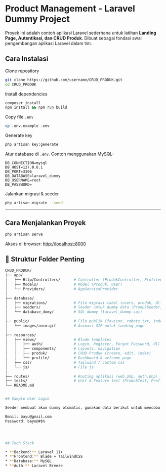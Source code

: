 

# Product Management - Laravel Dummy Project

Proyek ini adalah contoh aplikasi Laravel sederhana untuk latihan **Landing Page, Autentikasi, dan CRUD Produk**.
Dibuat sebagai fondasi awal pengembangan aplikasi Laravel dalam tim.



## Cara Instalasi

Clone repository

```bash
git clone https://github.com/username/CRUD_PRODUK.git
cd CRUD_PRODUK
```

Install dependencies

```bash
composer install
npm install && npm run build
```

Copy file `.env`

```bash
cp .env.example .env
```

Generate key

```bash
php artisan key:generate
```

Atur database di `.env`. Contoh menggunakan MySQL:

```env
DB_CONNECTION=mysql
DB_HOST=127.0.0.1
DB_PORT=3306
DB_DATABASE=laravel_dummy
DB_USERNAME=root
DB_PASSWORD=
```

Jalankan migrasi & seeder

```bash
php artisan migrate --seed
```

---

## Cara Menjalankan Proyek

```bash
php artisan serve
```

Akses di browser: [http://localhost:8000](http://localhost:8000)


## 📂 Struktur Folder Penting

```bash
CRUD_PRODUK/
├── app/
│   ├── Http/Controllers/      # Controller (ProdukController, ProfileController, Auth, dll.)
│   ├── Models/                # Model (Produk, User)
│   └── Providers/             # AppServiceProvider
│
├── database/
│   ├── migrations/            # File migrasi tabel (users, produk, dll.)
│   ├── seeders/               # Seeder untuk dummy data (ProdukSeeder, DatabaseSeeder)
│   └── database_dumy/         # SQL dummy (laravel_dummy.sql)
│
├── public/                    # File publik (favicon, robots.txt, index.php)
│   └── images/anim.gif        # Animasi GIF untuk landing page
│
├── resources/
│   ├── views/                 # Blade templates
│   │   ├── auth/              # Login, Register, Forgot Password, dll.
│   │   ├── components/        # Layouts, navigation
│   │   ├── produk/            # CRUD Produk (create, edit, index)
│   │   └── profile/           # Dashboard & welcome page
│   ├── css/                   # Tailwind / custom css
│   └── js/                    # File js
│
├── routes/                    # Routing aplikasi (web.php, auth.php)
├── tests/                     # Unit & Feature test (ProdukTest, ProfileTest)
└── README.md


## Sample User Login

Seeder membuat akun dummy otomatis, gunakan data berikut untuk mencoba login:

Email: bayu@gmail.com
Password: bayu@#$%




## Tech Stack

* **Backend:** Laravel 11+
* **Frontend:** Blade + TailwindCSS
* **Database:** MySQL
* **Auth:** Laravel Breeze

